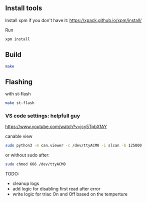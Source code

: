 

## Install tools

Install xpm if you don't have it: https://xpack.github.io/xpm/install/

Run 
```sh
xpm install
```

## Build

```sh
make
```
## Flashing

with st-flash

```sh
make st-flash
```

### VS code settings: helpfull guy
https://www.youtube.com/watch?v=jcy5TpbXfAY


canable view
```sh
sudo python3 -m can.viewer -c /dev/ttyACM0 -i slcan -b 125000
```
or without sudo after:
```sh
sudo chmod 666 /dev/ttyACM0 
```


TODO:
- cleanup logs
- add logic for disabling first read after error
- write logic for triac On and Off based on the temperture


<!-- https://github.com/rromano001/STM32_SINGLE-2-ONE_Wire/blob/master/HAL_SW_FullDuplex_skeleton.c -->
<!-- https://electronics.stackexchange.com/questions/484079/stm32-usart-1-wire-communication -->

<!-- https://github.com/taburyak/ds18b20 -->
<!-- https://github.com/nimaltd/ds18b20 -->


<!-- dallas one wire protocol -->

<!-- file:///home/anatolii/Downloads/DS18B20-DallasSemiconductor.pdf -->

<!-- some example -->
<!-- https://github.com/eddyem/stm32samples/blob/master/F1:F103/DS18/ds18.c -->

<!-- dma timer -->
<!-- https://youtu.be/OwlfFp8fPN0?t=571 -->
